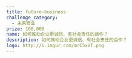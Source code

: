```yaml
---
title: future-business
challenge_category: 
  - 未来商业
prize: 100,000
name: 如何推动企业更诚信、有社会责任的运作？
description: 如何推动企业更诚信、有社会责任的运作？
logo: http://i.imgur.com/mrC5xVT.png
---
```

